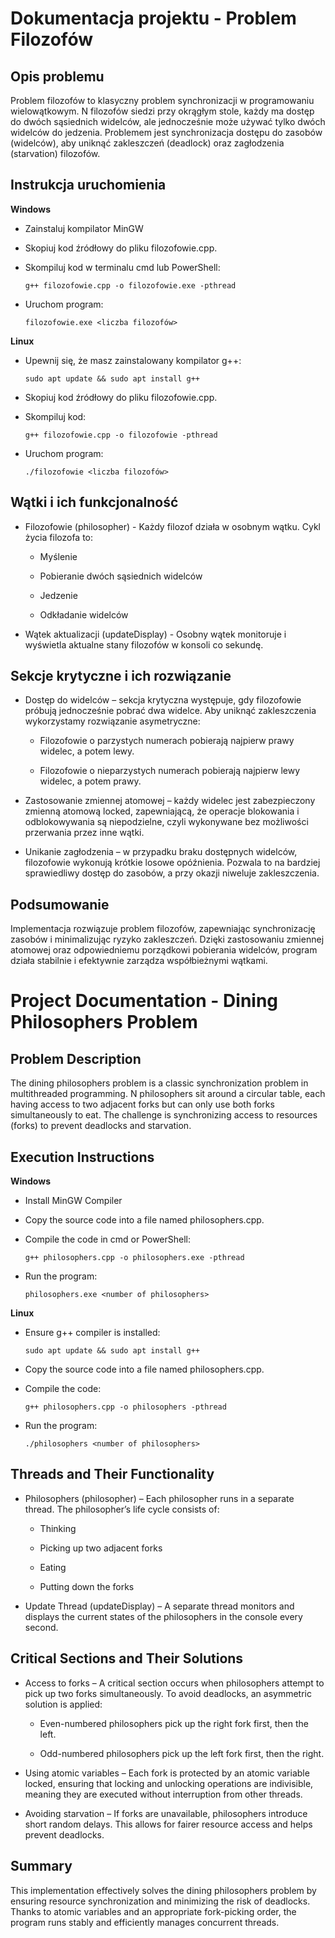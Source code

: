 # **Dokumentacja projektu - Problem Filozofów**

## **Opis problemu**

Problem filozofów to klasyczny problem synchronizacji w programowaniu wielowątkowym. N filozofów siedzi przy okrągłym stole, każdy ma dostęp do dwóch sąsiednich widelców, ale jednocześnie może używać tylko dwóch widelców do jedzenia. Problemem jest synchronizacja dostępu do zasobów (widelców), aby uniknąć zakleszczeń (deadlock) oraz zagłodzenia (starvation) filozofów.

## **Instrukcja uruchomienia**

**Windows**

- Zainstaluj kompilator MinGW

- Skopiuj kod źródłowy do pliku filozofowie.cpp.

- Skompiluj kod w terminalu cmd lub PowerShell:

      g++ filozofowie.cpp -o filozofowie.exe -pthread

- Uruchom program:

      filozofowie.exe <liczba filozofów>

**Linux**

- Upewnij się, że masz zainstalowany kompilator g++:

      sudo apt update && sudo apt install g++

- Skopiuj kod źródłowy do pliku filozofowie.cpp.

- Skompiluj kod:

      g++ filozofowie.cpp -o filozofowie -pthread

- Uruchom program:

      ./filozofowie <liczba filozofów>

## **Wątki i ich funkcjonalność**

- Filozofowie (philosopher) - Każdy filozof działa w osobnym wątku. Cykl życia filozofa to:

  - Myślenie

  - Pobieranie dwóch sąsiednich widelców

  - Jedzenie

  - Odkładanie widelców

- Wątek aktualizacji (updateDisplay) - Osobny wątek monitoruje i wyświetla aktualne stany filozofów w konsoli co sekundę.

## **Sekcje krytyczne i ich rozwiązanie**

- Dostęp do widelców – sekcja krytyczna występuje, gdy filozofowie próbują jednocześnie pobrać dwa widelce. Aby uniknąć zakleszczenia wykorzystamy rozwiązanie asymetryczne:

  - Filozofowie o parzystych numerach pobierają najpierw prawy widelec, a potem lewy.

  - Filozofowie o nieparzystych numerach pobierają najpierw lewy widelec, a potem prawy.

- Zastosowanie zmiennej atomowej – każdy widelec jest zabezpieczony zmienną atomową locked, zapewniającą, że operacje blokowania i odblokowywania są niepodzielne, czyli wykonywane bez możliwości przerwania przez inne wątki.

- Unikanie zagłodzenia – w przypadku braku dostępnych widelców, filozofowie wykonują krótkie losowe opóźnienia. Pozwala to na bardziej sprawiedliwy dostęp do zasobów, a przy okazji niweluje zakleszczenia.

## **Podsumowanie**

Implementacja rozwiązuje problem filozofów, zapewniając synchronizację zasobów i minimalizując ryzyko zakleszczeń. Dzięki zastosowaniu zmiennej atomowej oraz odpowiedniemu porządkowi pobierania widelców, program działa stabilnie i efektywnie zarządza współbieżnymi wątkami.


# **Project Documentation - Dining Philosophers Problem**

## **Problem Description**

The dining philosophers problem is a classic synchronization problem in multithreaded programming. N philosophers sit around a circular table, each having access to two adjacent forks but can only use both forks simultaneously to eat. The challenge is synchronizing access to resources (forks) to prevent deadlocks and starvation.

## **Execution Instructions**

**Windows**

- Install MinGW Compiler

- Copy the source code into a file named philosophers.cpp.

- Compile the code in cmd or PowerShell:

      g++ philosophers.cpp -o philosophers.exe -pthread

- Run the program:

      philosophers.exe <number of philosophers>

**Linux**

- Ensure g++ compiler is installed:

      sudo apt update && sudo apt install g++

- Copy the source code into a file named philosophers.cpp.

- Compile the code:

      g++ philosophers.cpp -o philosophers -pthread

- Run the program:

      ./philosophers <number of philosophers>

## **Threads and Their Functionality**

- Philosophers (philosopher) – Each philosopher runs in a separate thread. The philosopher’s life cycle consists of:

  - Thinking

  - Picking up two adjacent forks

  - Eating

  - Putting down the forks

- Update Thread (updateDisplay) – A separate thread monitors and displays the current states of the philosophers in the console every second.

## **Critical Sections and Their Solutions**

- Access to forks – A critical section occurs when philosophers attempt to pick up two forks simultaneously. To avoid deadlocks, an asymmetric solution is applied:

  - Even-numbered philosophers pick up the right fork first, then the left.

  - Odd-numbered philosophers pick up the left fork first, then the right.

- Using atomic variables – Each fork is protected by an atomic variable locked, ensuring that locking and unlocking operations are indivisible, meaning they are executed without interruption from other threads.

- Avoiding starvation – If forks are unavailable, philosophers introduce short random delays. This allows for fairer resource access and helps prevent deadlocks.

## **Summary**

This implementation effectively solves the dining philosophers problem by ensuring resource synchronization and minimizing the risk of deadlocks. Thanks to atomic variables and an appropriate fork-picking order, the program runs stably and efficiently manages concurrent threads.
